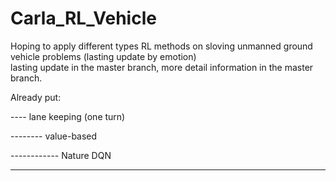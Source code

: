 # Carla_RL_Vehicle
Hoping to apply different types RL methods on sloving unmanned ground vehicle problems (lasting update by emotion)  
lasting update in the master branch, more detail information in the master branch.

Already put:

---- lane keeping (one turn)

-------- value-based 

------------ Nature DQN

------------
